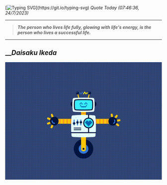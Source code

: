 [![Typing SVG](https://readme-typing-svg.herokuapp.com?font=Press+Start+2P&color=C2F784&size=35&width=900&height=100&lines=Hello+World%2C+I'm+Hung+!)](https://git.io/typing-svg) 
_Quote Today (07:46:36, 24/7/2023)_
___
>**_The person who lives life fully, glowing with life's energy, is the person who lives a successful life._**
___

## __**_Daisaku Ikeda_**

![RobotDance](src/assets/images/robot-dancing-dribble.gif?style=center)
